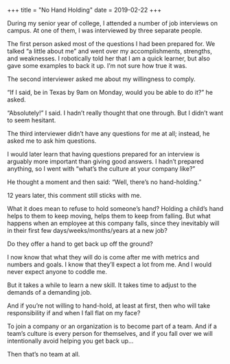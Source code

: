 +++
title = "No Hand Holding"
date = 2019-02-22
+++

During my senior year of college, I attended a number of job interviews on campus. At one of them, I was interviewed by three separate people.

The first person asked most of the questions I had been prepared for. We talked “a little about me” and went over my accomplishments, strengths, and weaknesses. I robotically told her that I am a quick learner, but also gave some examples to back it up. I’m not sure how true it was.

The second interviewer asked me about my willingness to comply. 

“If I said, be in Texas by 9am on Monday, would you be able to do it?” he asked.

“Absolutely!” I said. I hadn’t really thought that one through. But I didn’t want to seem hesitant.

The third interviewer didn’t have any questions for me at all; instead, he asked me to ask him questions.

I would later learn that having questions prepared for an interview is arguably more important than giving good answers. I hadn’t prepared anything, so I went with “what’s the culture at your company like?”

He thought a moment and then said: “Well, there’s no hand-holding.”

12 years later, this comment still sticks with me. 

What it does mean to refuse to hold someone’s hand? Holding a child’s hand helps to them to keep moving, helps them to keep from falling. But what happens when an employee at this company falls, since they inevitably will in their first few days/weeks/months/years at a new job?

Do they offer a hand to get back up off the ground? 

I now know that what they will do is come after me with metrics and numbers and goals. I know that they’ll expect a lot from me. And I would never expect anyone to coddle me.

But it takes a while to learn a new skill. It takes time to adjust to the demands of a demanding job. 

And if you’re not willing to hand-hold, at least at first, then who will take responsibility if and when I fall flat on my face? 

To join a company or an organization is to become part of a team. And if a team’s culture is every person for themselves, and if you fall over we will intentionally avoid helping you get back up… 

Then that’s no team at all.